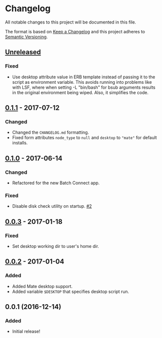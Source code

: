 # Changelog

All notable changes to this project will be documented in this file.

The format is based on [Keep a Changelog](http://keepachangelog.com/en/1.0.0/)
and this project adheres to [Semantic Versioning](http://semver.org/spec/v2.0.0.html).

## [Unreleased]

### Fixed

- Use desktop attribute value in ERB template instead of passing it
  to the script as environment variable. This avoids running into problems
  like with LSF, where when setting -L "bin/bash" for bsub arguments results
  in the original environment being wiped. Also, it simplifies the code.


## [0.1.1] - 2017-07-12

### Changed

- Changed the `CHANGELOG.md` formatting.
- Fixed form attributes `node_type` to `null` and `desktop` to `"mate"` for
  default installs.

## [0.1.0] - 2017-06-14

### Changed

- Refactored for the new Batch Connect app.

### Fixed

- Disable disk check utility on startup.
  [#2](https://github.com/OSC/bc_desktop/issues/2)

## [0.0.3] - 2017-01-18

### Fixed

- Set desktop working dir to user's home dir.

## [0.0.2] - 2017-01-04

### Added

- Added Mate desktop support.
- Added variable `$DESKTOP` that specifies desktop script run.

## 0.0.1 (2016-12-14)

### Added

- Initial release!

[Unreleased]: https://github.com/OSC/bc_desktop/compare/v0.1.1...HEAD
[0.1.1]: https://github.com/OSC/bc_desktop/compare/v0.1.0...v0.1.1
[0.1.0]: https://github.com/OSC/bc_desktop/compare/v0.0.3...v0.1.0
[0.0.3]: https://github.com/OSC/bc_desktop/compare/v0.0.2...v0.0.3
[0.0.2]: https://github.com/OSC/bc_desktop/compare/v0.0.1...v0.0.2
